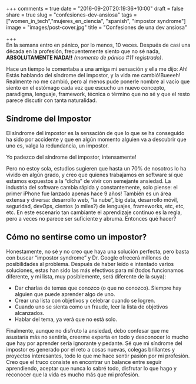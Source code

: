 +++
comments = true
date = "2016-09-20T20:19:36+10:00"
draft = false
share = true
slug = "confesiones-dev-ansiosa"
tags = ["women_in_tech","mujeres_en_ciencia", "spanish", "impostor syndrome"]
image = "images/post-cover.jpg"
title = "Confesiones de una dev ansiosa"

+++
<br>
En la semana entro en pánico, por lo menos, 10 veces. <!-- more --> Después de casi una década en la profesión, frecuentemente
siento que no sé nada, **ABSOLUTAMENTE NADA!!** _(momento de pánico #11 registrado)_.

Hace un tiempo le comentaba a una amiga mi sensación y ella me dijo: Ah! Estás hablando del síndrome del impostor, y la vida me cambió!Bueeeh! Realmente no me cambió, pero al menos pude ponerle nombre al vacío que siento en el estómago cada vez que escucho un nuevo concepto, paradigma, lenguaje, framework, técnica o término que no sé y que el resto parece discutir con tanta naturalidad.

## Síndrome del Impostor
El síndrome del impostor es la sensación de que lo que se ha conseguido ha sido por accidente y que en algún momento alguien va a descubrir que uno es, valga la redundancia, un impostor.

Yo padezco del síndrome del impostor, intensamente!

Pero no estoy sola, estudios sugieren que hasta un 70% de nosotros lo ha vivido en algún grado, y creo que quienes trabajamos en software sí que estamos expuestos a la “dicha” de vivir con semejante ansiedad.
La industria del software cambia rápida y constantemente, solo piense: el primer iPhone fue lanzado apenas hace 9 años! También es un área extensa y diversa: desarrollo web, “la nube”, big data, desarrollo móvil, seguridad, devOps, cientos (o miles?) de lenguajes, frameworks, etc, etc, etc.
En este escenario tan cambiante el aprendizaje continuo es la regla, pero a veces no parece ser suficiente y abruma. Entonces qué hacer?

## Cómo no sentirse como un impostor?
Honestamente, no sé y no creo que haya una solución perfecta, pero basta con buscar “impostor syndrome” y Dr. Google ofrecerá millones de posibilidades al problema.
Después de haber leído e intentado varios soluciones, estas han sido las más efectivos para mí (todos funcionamos diferente, y mi lista, muy posiblemente, será diferente de la suya):

* Dar charlas de temas que conozco (o que no conozco). Siempre hay alguien que puede aprender algo de uno.
* Crear una lista con objetivos y celebrar cuando se logren.
* Cuando uno se sienta como un fraude, leer la lista de objetivos alcanzados.
* Hablar del tema, ya verá que no está solo.

Finalmente, aunque no disfruto la ansiedad, debo confesar que me asustaría más no sentirla, creerme experta en todo y desconocer lo mucho que hay por aprender sería ignorante y pedante.
Sé que mi síndrome del impostor es generado por el reto a cosas nuevas, colegas brillantes y proyectos interesantes, todo lo que me hace sentir pasión por mi profesión. Creo que el truco consiste en encontrar un balance entre seguir aprendiendo, aceptar que nunca lo sabré todo, disfrutar lo que hago y reconocer que la vida es mucho más que mi profesión.

